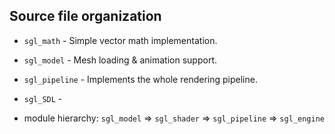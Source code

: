 ## Source file organization
* `sgl_math` - Simple vector math implementation.
* `sgl_model` - Mesh loading & animation support.
* `sgl_pipeline` - Implements the whole rendering pipeline.
* `sgl_SDL` - 


* module hierarchy:
  `sgl_model` => `sgl_shader` => `sgl_pipeline` => `sgl_engine`


